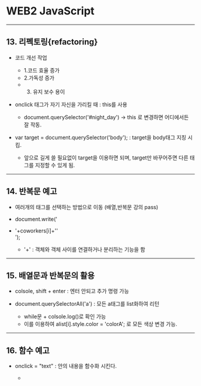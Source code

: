 # WEB2 JavaScript

- - - 

## 13. 리펙토링{refactoring}
+ 코드 개선 작업
	+ 1.코드 효율 증가 
	+ 2.가독성 증가 
	+ 3. 유지 보수 용이
+ onclick 태그가 자기 자신을 가리킬 때 : this를 사용
	+ document.querySelector('#night_day') -> this 로 변경하면 어디에서든 잘 작동.

+ var target = document.querySelector('body'); : target을 body태그 지칭 시킴. 
	+ 앞으로 길게 쓸 필요없이 target을 이용하면 되며, target만 바꾸어주면 다른 태그를 지정할 수 있게 됨.



- - -

## 14. 반복문 예고

+ 여러개의 태그를 선택하는 방법으로 이동 (배열,반복문 강의 pass)

+ document.write('<li>'+coworkers[i]+''</li>');
	+ '+' : 객체와 객체 사이를 연결하거나 분리하는 기능을 함

- - -


## 15. 배열문과 반복문의 활용

+ colsole, shift + enter : 엔터 안되고 추가 명령 가능

+ document.querySelectorAll('a') : 모든 a태그를 list화하여 리턴
	+ while문 + colsole.log()로 확인 가능
	+ 이를 이용하여 alist[i].style.color = 'colorA'; 로 모든 색상 변경 가능.
		
- - -


## 16. 함수 예고

+ onclick = "text" : 안의 내용을 함수화 시킨다.
	+ ``` html
    <script>
funtion fun(self){
	text
}

	</script>
```

## 17. 함수 활용
+ this는 실행된 태그의 위치를 가르킨다.
	+ 함수화 시키면, 원하는 태그를 가르키지 않는다.
	+ 매개변수로 this(원하는 태그의 주소)를 주고 self로 받는다.

- - -


 
## 18. 객체{Object} 
+  객체 선언
``` html
var coworkers = {
	"programmer": "A",
	"designer": "B"		
}
coworkers["data scientist"] = "C"; /*하면 배열의 형식으로 추가*/
```

+ 객체 순환
	+ key가 인덱스 역할 (차이점 : 인덱스는 ordered, key는 inordered)
``` html
for(var key in coworkers)
{
	document.write(key + ": " + coworkers[key] + "<br>");
}
```
+ 객체 자기자신을 가리키는 변수 : this
+ 객체에 소속된 함수 : Method
+ 객체에 소속된 변수 : Property

- - -


## 19. 객체의 활용
+ Body, Links 객체에 만들었던 함수들을 넣어놓는다. (body 배경,글자색 바꾸는 함수 / a태그 전부 선택후 색깔 바꾸는 함수)

```
var Links = 
{
	setColor:funtion(color)
	{
		var alist = document.querySelectorAll('a');
		var i = 0;
		while(i < alist.length)
		{
			alist[i].style.color = color;
			i = i +1;
		}
	}
}
```